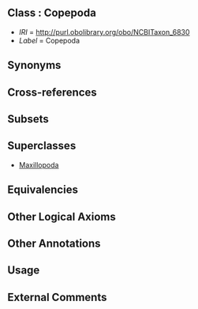 
## Class : Copepoda

 * *IRI* = http://purl.obolibrary.org/obo/NCBITaxon_6830
 * *Label* = Copepoda

## Synonyms


## Cross-references


## Subsets


## Superclasses

 * [Maxillopoda](../../NCBITaxon/37/NCBITaxon_72037.md)

## Equivalencies


## Other Logical Axioms


## Other Annotations


## Usage


## External Comments

